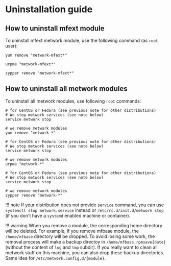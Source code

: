 # Uninstallation guide

## How to uninstall mfext module

To uninstall mfext metwork module, use the following command (as `root` user):

```console tab="CentOS/Fedora"
yum remove "metwork-mfext*"
```

```console tab="Mageia"
urpme "metwork-mfext*"
```

```console tab="SUSE"
zypper remove "metwork-mfext*"
```

## How to uninstall all metwork modules

To uninstall all metwork modules, use following `root` commands:

```console tab="CentOS/Fedora"
# for CentOS or Fedora (see previous note for other distributions)
# We stop metwork services (see note below)
service metwork stop

# we remove metwork modules
yum remove "metwork-*"
```

```console tab="Mageia"
# for CentOS or Fedora (see previous note for other distributions)
# We stop metwork services (see note below)
service metwork stop

# we remove metwork modules
urpme "metwork-*"
```

```console tab="SUSE"
# for CentOS or Fedora (see previous note for other distributions)
# We stop metwork services (see note below)
service metwork stop

# we remove metwork modules
zypper remove "metwork-*"
```

!!! note
    If your distribution does not provide `service` command, you can use
    `systemctl stop metwork.service` instead or `/etc/rc.d/init.d/metwork stop`
    (if you don't have a `systemd` enabled machine or container).

!!! warning
    When you remove a module, the corresponding home directory will be deleted.
    For example, if you remove mfbase module, the `/home/mfbase` directory
    will be dropped. To avoid losing some work, the removal process will make a
    backup directoy in `/home/mfbase.rpmsave{date}` (without the content of
    `log` and `tmp` subdir). If you really want to clean all metwork stuff on
    this machine, you can also drop these backup directories. Same idea for
    `/etc/metwork.config.d/{module}`.
